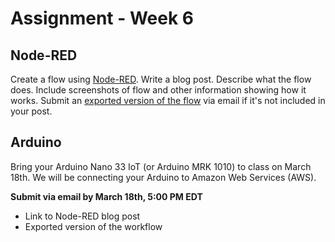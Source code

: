 # Assignment - Week 6

## Node-RED

Create a flow using [Node-RED](https://nodered.org/). Write a blog post. Describe what the flow does. Include screenshots of flow and other information showing how it works. Submit an [exported version of the flow](https://nodered.org/docs/user-guide/editor/workspace/import-export) via email if it's not included in your post.

## Arduino

Bring your Arduino Nano 33 IoT (or Arduino MRK 1010) to class on March 18th. We will be connecting your Arduino to Amazon Web Services (AWS).

**Submit via email by March 18th, 5:00 PM EDT**
 * Link to Node-RED blog post
 * Exported version of the workflow
